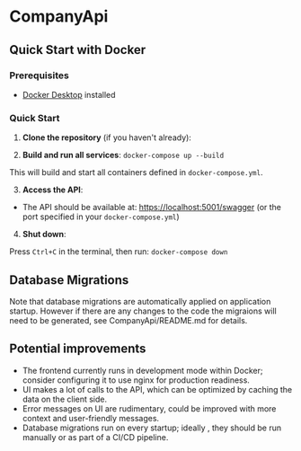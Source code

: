 # CompanyApi
## Quick Start with Docker

### Prerequisites

- [Docker Desktop](https://www.docker.com/products/docker-desktop/) installed

### Quick Start

1. **Clone the repository** (if you haven't already):


2. **Build and run all services**:
`docker-compose up --build`

This will build and start all containers defined in `docker-compose.yml`.

3. **Access the API**:

- The API should be available at: [https://localhost:5001/swagger](https://localhost:5001/swagger) 
  (or the port specified in your `docker-compose.yml`)

4. **Shut down**:

Press `Ctrl+C` in the terminal, then run:
`docker-compose down`

## Database Migrations
Note that database migrations are automatically applied on application startup. However if there are any changes to the code the migraions will need to be generated, see CompanyApi/README.md for details.

## Potential improvements
- The frontend currently runs in development mode within Docker; consider configuring it to use nginx for production readiness.
- UI makes a lot of calls to the API, which can be optimized by caching the data on the client side.
- Error messages on UI are rudimentary, could be improved with more context and user-friendly messages.
- Database migrations run on every startup; ideally , they should be run manually or as part of a CI/CD pipeline.